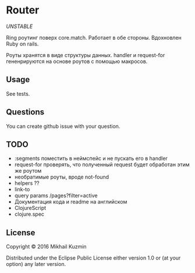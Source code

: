 # Router

*UNSTABLE*

Ring роутинг поверх core.match. Работает в обе стороны. Вдохновлен Ruby on rails.

Роуты хранятся в виде структуры данных. handler и request-for гененрируются на основе роутов с помощью макросов.

## Usage

See tests.

## Questions

You can create github issue with your question.

## TODO

* :segments поместить в неймспейс и не пускать его в handler
* request-for проверять, что полученный request будет обработан этим же роутом
* необратимые роуты, вроде not-found
* helpers ??
 * link-to
  * query params /pages?filter=active
* Документация кода и readme на английском
* ClojureScript
* clojure.spec

## License

Copyright © 2016 Mikhail Kuzmin

Distributed under the Eclipse Public License either version 1.0 or (at
your option) any later version.
